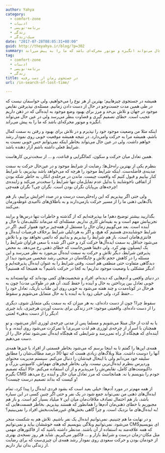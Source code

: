 ```yaml
---
author: Yahya
category:
  - comfort-zone
  - ادبیات
  - برنامه-نویسی
  - زندگی
  - سبک-زندگی
date: "2017-07-28T08:05:31+00:00"
guid: http://theyahya.ir/blog/?p=302
summary: همیشه در جستجوی چیزهاییم؛ بهترین از هر نوع را می‌خواهیم، ولی حواسمان نیست که در طی همین مدت جست‌وجو در حال از دست دادن زمانیم. مسئله‌ی نپذیرفتن نقایص موجود در جهان و تلاش بی‌حد و مرز برای بهبود وضع موجود به ایده‌آلی که در ذهن داریم عجیب است. خطای تصمیم گیری و قضاوت بنظر می‌رسد ولی در عین حال می‌تواند انگیزه‌ و موتور محرکه‌ای باشد که ما را به پیش می‌راند.
tag:
  - comfort-zone
  - ادبیات
  - برنامه-نویسی
  - زندگی
title: در جستجوی زمان از دست رفته
url: /in-search-of-lost-time/

---
```

همیشه در جستجوی چیزهاییم؛ بهترین از هر نوع را می‌خواهیم، ولی حواسمان نیست که در طی همین مدت جست‌وجو در حال از دست دادن زمانیم. مسئله‌ی نپذیرفتن نقایص موجود در جهان و تلاش بی‌حد و مرز برای بهبود وضع موجود به ایده‌آلی که در ذهن داریم عجیب است. خطای تصمیم گیری و قضاوت بنظر می‌رسد ولی در عین حال می‌تواند انگیزه‌ و موتور محرکه‌ای باشد که ما را به پیش می‌راند.

اینکه مثلا من وضعیت موجود خود را نپذیرم و در تلاش برای بهبود و رفتن به سمت کمال باشم، همیشه مرا به حرکت وامی‌دارد. در نتیجه همیشه موقعیت خوبی روی نمودار رشد خواهم داشت. ولی در عین حال می‌تواند بخاطر اینکه نمی‌توانم حس خوبی نسبت به شرایط فعلی داشته باشم آزار دهنده باشد.

همین تعادل میان حرکت و سکون، کمالگرایی و قناعت، و … از سخت‌ترین کارهاست.

بنظرم یکی از بهترین راه‌حل‌ها: رضایت از شرایط موجود و در عین‌حال حرکت به سمت مدینه‌ی فاضله‌ست. اینکه شرایط موجود را هرچه که می‌خواهد باشد بپذیریم، با شرایط کنار بیاییم و قبول کنیم که واقعیت چیست. ماندن در مرحله‌ی انکار، به خاطر شکه بودن از اتفاقی ناخوشایند یا بدلیل عدم تمایل‌مان تنها شرایط را سخت‌تر می‌کند و زاینده‌ی چرخه‌های بی‌پایان نگران بودن است. نگران چی؟ نگران همه‌چی!

ولی حتی اگر بپذیریم که این راه‌حلی‌ست درست و در صدد اجرایش برآییم، باز هم باگ‌هایی‌ ذهنی ما را از مسیر حرکت بازمی‌دارند و به باطلاق‌های ناامیدی غوطه‌ورمان می‌کنند.

بگذاریید بیشتر توضیح دهم! ما بپذیرفته‌ایم که از گذشته و خاطرات تنها درس‌ها و برایند تجربیاتش مهم است و به بقیه‌اش کاری نداریم. مسئله‌ای که می‌ماند تکلیف‌مان با حال و آینده است. بعد می‌گوییم زمان حال را مستقل از همه‌چیز برخود هموار کنیم. اگر در شرایط خوشاینده‌ی هستیم که هیچ، و اگر به هردلیلی شرایط برخلاف فرضیات ایده‌آل و فانتزی‌هامان است، باز هم شرایط را بپذیریم و بدانیم که دائمی نخواهد بود و با تلاش می‌شود حداقل به سمت ایده‌آل‌ها حرکت کرد و حتی اگر شده با سعی فراوان شرایط را یک اپسیلون بهتر کرد. ولی دقیقا همین‌جاست که خطای ذهنی رخ می‌دهد. به محض پذیرفتن شرایط، دیگر تلاش و حرکت به سمت ایده‌آل بی‌مورد به نظر می‌رسد و این مسئله را در کاهش حجم تلاش و جایگاه‌مان در منحنی رشد شخصی می‌شود دید! از دیدگاهی متفاوت حتی منطقی هم است. وقتی شرایط را به عنوان ایده‌آل پذیرفته‌ایم و دیگر مشکلی با وضعیت موجود نداریم! به کجا در حرکت باشیم؟ به همینجا که هستیم؟!

در دنیای واقعی و آدم‌هایی که دیده‌ام، افراد و شخصیت‌های کمی بوده‌اند که توانسته‌اند به خوبی تعادل بین پرداختن به حال و آینده را حفظ کنند، آن هم در طولانی مدت! چون به هرحال در کوتاه‌مدت و چند هفته می‌شود به خوبی روی این طناب باریک، تعادل خود را حفظ کرد، ولی خیلی زود یا به آینده یا به حال متمایل می‌شویم و سقوط…

سقوط چرا؟ چون از دست داده‌ای، به هر میزان که به سمت یکی متمایل شوی، دیگری را از دست داده‌ای. واقعیتی موجود: «در زندگی برای بدست آوردن هرچیزی، باید چیزی دیگر را از دست بدهی» لعنتی!

یا به لذت از حال مبتلا می‌شویم و مسلما پس از مدتی چرخه‌ی لوزری آغاز می‌شود، و تو همچنان با اسرار از چرخه‌ی لوزری هم لذت می‌بری! یا تمرکزت می‌شود روی آینده، و با آینده‌ای که هیچگاه از راه نمی‌رسد و شرایطی که هیچگاه ایده‌آل نمی‌شود تمام حال را از دست می‌دهیم.

همه‌ی این‌ها را گفتم تا به اینجا برسم که می‌شود بخاطر قسمتی از افراد یا چیزها همه‌ی آنها را دوست داشت. مثلا وبلاگ‌های زیادی هست که تنها 30 درصد مطالب‌شان را مطابق سلیقه خود می‌دانم ولی با اینحال فیدشان را دنبال می‌کنم. سیستم مدیریت محتوای وردپرس بنظرم ایده‌آل‌ترین نیست. ولی بخاطر فیچر‌های مهم‌اش، کامیونتی بزرگ و داکیومنت‌های کامل، نقایص‌ش را می‌پذیرم و از آن استفاده می‌کنم. حالا اینکه تصمیم بگیرم CMS خودم را بنویسم یا نه. همانجاست که مرز تعادل میان حال و آینده رخ می‌دهد و کیست که بداند تصمیم درست چیست؟!

از همه مهم‌تر در مورد آدم‌ها: خیلی بعید است که بشود فردی ایده‌آل را پیدا کرد، تمام ایده‌‌آل‌های ذهنی من نمی‌تواند جمع شود در یک نفر و حتی اگر چنین کسی در این سیاره باشد، باز هم احتمال تصادف ملاقات‌مان میان این ۷ میلیاد بسیار کم است. و باز هم مجبوریم با خطای ذهنی‌مان آدم‌ها را همانطور که هستند بپذیریم. بخاطر قسمت‌هایی که به ایده‌آل‌های ما نزدیک است. و چرا گاهی بخش‌هایِ غیرِرضایت‌بخش افراد را نمی‌بینیم؟!

و در نهایت ما هم چنینیم. نمی‌توانیم ایده‌ال یک نفر باشیم. تلاش هم به شکست منجر می‌شود. نمی‌توانیم وبلاگی بنویسیم که همه خوششان بیاید و نمی‌توانیم CMSای بنویسیم که همه علاقه‌مند به استفاده از آن باشند. مدنظر داشته باشید که از فاکتورهای مهمی مثل مکان-زمان درست و شرایط بازار و … فاکتور می‌گیریم. شاید هر روز نسخه‌ی بهتری از خودمان بودن و حرکت سعودی روی نمودار رشد همه‌ی آن چیزی‌ست که برای رضایت از زندگی بدان نیاز داریم.
